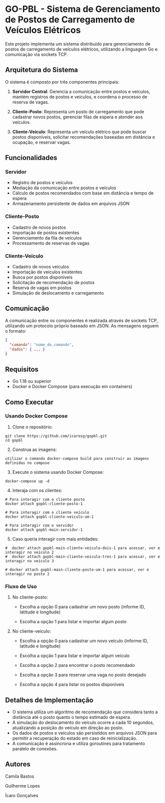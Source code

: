 # GO-PBL - Sistema de Gerenciamento de Postos de Carregamento de Veículos Elétricos

Este projeto implementa um sistema distribuído para gerenciamento de postos de carregamento de veículos elétricos, utilizando a linguagem Go e comunicação via sockets TCP.

## Arquitetura do Sistema

O sistema é composto por três componentes principais:

1. **Servidor Central**: Gerencia a comunicação entre postos e veículos, mantém registros de postos e veículos, e coordena o processo de reserva de vagas.

2. **Cliente-Posto**: Representa um posto de carregamento que pode cadastrar novos postos, gerenciar filas de espera e atender aos veículos.

3. **Cliente-Veículo**: Representa um veículo elétrico que pode buscar postos disponíveis, solicitar recomendações baseadas em distância e ocupação, e reservar vagas.

## Funcionalidades

### Servidor
- Registro de postos e veículos
- Mediação da comunicação entre postos e veículos
- Cálculo de postos recomendados com base em distância e tempo de espera
- Armazenamento persistente de dados em arquivos JSON

### Cliente-Posto
- Cadastro de novos postos
- Importação de postos existentes
- Gerenciamento da fila de veículos
- Processamento de reservas de vagas

### Cliente-Veículo
- Cadastro de novos veículos
- Importação de veículos existentes
- Busca por postos disponíveis
- Solicitação de recomendação de postos
- Reserva de vagas em postos
- Simulação de deslocamento e carregamento

## Comunicação

A comunicação entre os componentes é realizada através de sockets TCP, utilizando um protocolo próprio baseado em JSON. As mensagens seguem o formato:

```json
{
  "comando": "nome_do_comando",
  "dados": { ... }
}
```

## Requisitos

- Go 1.18 ou superior
- Docker e Docker Compose (para execução em containers)

## Como Executar

### Usando Docker Compose

1. Clone o repositório:
```
git clone https://github.com/icarosg/gopbl.git
cd gopbl
```
2. Construa as imagens:
```
utilizar o comando docker-compose build para construir as imagens definidas no compose
```
3. Execute o sistema usando Docker Compose:
```
docker-compose up -d
```

4. Interaja com os clientes:
```
# Para interagir com o cliente posto
docker attach gopbl-cliente-posto-1

# Para interagir com o cliente veículo
docker attach gopbl-cliente-veiculo-um-1

# Para interagir com o servidor
docker attach gopbl-main-servidor-1
```

5. Caso queria interagir com mais entidades:
```
#  docker attach gopbl-main-cliente-veiculo-dois-1 para acessar, ver e interagir no veiculo 2
#  docker attach gopbl-main-cliente-veiculo-tres-1 para acessar, ver e interagir no veiculo 3

# docker attach gopbl-main-cliente-posto-um-1 para acessar, ver e interagir no posto 2
```

### Fluxo de Uso

1. No cliente-posto:
   - Escolha a opção 0 para cadastrar um novo posto (informe ID, latitude e longitude)

    - Escolha a opção 1 para listar e importar algum posto

2. No cliente-veículo:
   - Escolha a opção 0 para cadastrar um novo veículo (informe ID, latitude e longitude)

    - Escolha a opção 1 para listar e importar algum veículo

    - Escolha a opção 2 para encontrar o posto recomendado

     - Escolha a opção 3 para reservar uma vaga no posto desejado

   - Escolha a opção 4 para listar os postos disponíveis

## Detalhes de Implementação

- O sistema utiliza um algoritmo de recomendação que considera tanto a distância até o posto quanto o tempo estimado de espera.
- A simulação do deslocamento do veículo ocorre a cada 10 segundos, atualizando a posição do veículo em direção ao posto.
- Os dados de postos e veículos são persistidos em arquivos JSON para permitir a recuperação do estado em caso de reinicialização.
- A comunicação é assíncrona e utiliza goroutines para tratamento paralelo de conexões.

## Autores

Camila Bastos

Guilherme Lopes

Ícaro Gonçalves

